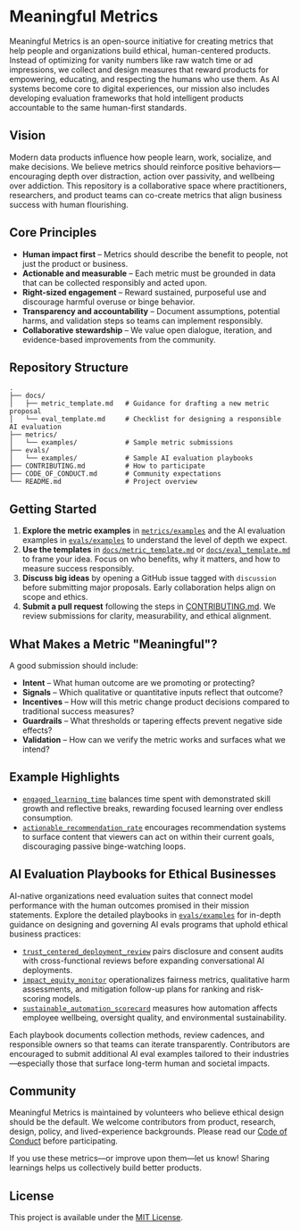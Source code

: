 # Meaningful Metrics

Meaningful Metrics is an open-source initiative for creating metrics that help people and organizations build ethical, human-centered products. Instead of optimizing for vanity numbers like raw watch time or ad impressions, we collect and design measures that reward products for empowering, educating, and respecting the humans who use them. As AI systems become core to digital experiences, our mission also includes developing evaluation frameworks that hold intelligent products accountable to the same human-first standards.

## Vision

Modern data products influence how people learn, work, socialize, and make decisions. We believe metrics should reinforce positive behaviors—encouraging depth over distraction, action over passivity, and wellbeing over addiction. This repository is a collaborative space where practitioners, researchers, and product teams can co-create metrics that align business success with human flourishing.

## Core Principles

- **Human impact first** – Metrics should describe the benefit to people, not just the product or business.
- **Actionable and measurable** – Each metric must be grounded in data that can be collected responsibly and acted upon.
- **Right-sized engagement** – Reward sustained, purposeful use and discourage harmful overuse or binge behavior.
- **Transparency and accountability** – Document assumptions, potential harms, and validation steps so teams can implement responsibly.
- **Collaborative stewardship** – We value open dialogue, iteration, and evidence-based improvements from the community.

## Repository Structure

```
.
├── docs/
│   ├── metric_template.md   # Guidance for drafting a new metric proposal
│   └── eval_template.md     # Checklist for designing a responsible AI evaluation
├── metrics/
│   └── examples/            # Sample metric submissions
├── evals/
│   └── examples/            # Sample AI evaluation playbooks
├── CONTRIBUTING.md          # How to participate
├── CODE_OF_CONDUCT.md       # Community expectations
└── README.md                # Project overview
```

## Getting Started

1. **Explore the metric examples** in [`metrics/examples`](metrics/examples/) and the AI evaluation examples in [`evals/examples`](evals/examples/) to understand the level of depth we expect.
2. **Use the templates** in [`docs/metric_template.md`](docs/metric_template.md) or [`docs/eval_template.md`](docs/eval_template.md) to frame your idea. Focus on who benefits, why it matters, and how to measure success responsibly.
3. **Discuss big ideas** by opening a GitHub issue tagged with `discussion` before submitting major proposals. Early collaboration helps align on scope and ethics.
4. **Submit a pull request** following the steps in [CONTRIBUTING.md](CONTRIBUTING.md). We review submissions for clarity, measurability, and ethical alignment.

## What Makes a Metric "Meaningful"?

A good submission should include:

- **Intent** – What human outcome are we promoting or protecting?
- **Signals** – Which qualitative or quantitative inputs reflect that outcome?
- **Incentives** – How will this metric change product decisions compared to traditional success measures?
- **Guardrails** – What thresholds or tapering effects prevent negative side effects?
- **Validation** – How can we verify the metric works and surfaces what we intend?

## Example Highlights

- [`engaged_learning_time`](metrics/examples/engaged_learning_time.md) balances time spent with demonstrated skill growth and reflective breaks, rewarding focused learning over endless consumption.
- [`actionable_recommendation_rate`](metrics/examples/actionable_recommendation_rate.md) encourages recommendation systems to surface content that viewers can act on within their current goals, discouraging passive binge-watching loops.

## AI Evaluation Playbooks for Ethical Businesses

AI-native organizations need evaluation suites that connect model performance with the human outcomes promised in their mission statements. Explore the detailed playbooks in [`evals/examples`](evals/examples/) for in-depth guidance on designing and governing AI evals programs that uphold ethical business practices:

- [`trust_centered_deployment_review`](evals/examples/trust_centered_deployment_review.md) pairs disclosure and consent audits with cross-functional reviews before expanding conversational AI deployments.
- [`impact_equity_monitor`](evals/examples/impact_equity_monitor.md) operationalizes fairness metrics, qualitative harm assessments, and mitigation follow-up plans for ranking and risk-scoring models.
- [`sustainable_automation_scorecard`](evals/examples/sustainable_automation_scorecard.md) measures how automation affects employee wellbeing, oversight quality, and environmental sustainability.

Each playbook documents collection methods, review cadences, and responsible owners so that teams can iterate transparently. Contributors are encouraged to submit additional AI eval examples tailored to their industries—especially those that surface long-term human and societal impacts.

## Community

Meaningful Metrics is maintained by volunteers who believe ethical design should be the default. We welcome contributors from product, research, design, policy, and lived-experience backgrounds. Please read our [Code of Conduct](CODE_OF_CONDUCT.md) before participating.

If you use these metrics—or improve upon them—let us know! Sharing learnings helps us collectively build better products.

## License

This project is available under the [MIT License](LICENSE).
